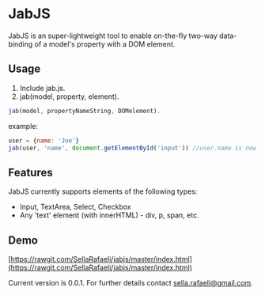 JabJS
=====

JabJS is an super-lightweight tool to enable on-the-fly two-way data-binding of a model's property with a DOM element. 

## Usage 

1. Include jab.js. 
2. jab(model, property, element).

```javascript
jab(model, propertyNameString, DOMelement). 
```

example:

```javascript
user = {name: 'Joe'}
jab(user, 'name', document.getElementById('input')) //user.name is now bound with #input
``` 

## Features 

JabJS currently supports elements of the following types:
* Input, TextArea, Select, Checkbox
* Any 'text' element (with innerHTML) - div, p, span, etc. 

## Demo

[https://rawgit.com/SellaRafaeli/jabjs/master/index.html](https://rawgit.com/SellaRafaeli/jabjs/master/index.html)

Current version is 0.0.1. For further details contact sella.rafaeli@gmail.com. 